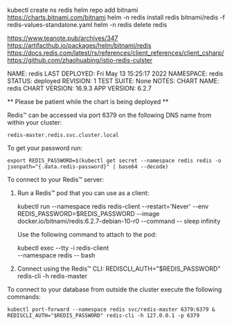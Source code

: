 kubectl create ns redis
helm repo add bitnami https://charts.bitnami.com/bitnami
helm -n redis install redis bitnami/redis -f redis-values-standalone.yaml
helm -n redis delete redis

https://www.teanote.pub/archives/347
https://artifacthub.io/packages/helm/bitnami/redis
https://docs.redis.com/latest/rs/references/client_references/client_csharp/
https://github.com/zhaohuabing/istio-redis-culster

NAME: redis
LAST DEPLOYED: Fri May 13 15:25:17 2022
NAMESPACE: redis
STATUS: deployed
REVISION: 1
TEST SUITE: None
NOTES:
CHART NAME: redis
CHART VERSION: 16.9.3
APP VERSION: 6.2.7

** Please be patient while the chart is being deployed **

Redis&trade; can be accessed via port 6379 on the following DNS name from within your cluster:

    redis-master.redis.svc.cluster.local

To get your password run:

    export REDIS_PASSWORD=$(kubectl get secret --namespace redis redis -o jsonpath="{.data.redis-password}" | base64 --decode)

To connect to your Redis&trade; server:

1. Run a Redis&trade; pod that you can use as a client:

   kubectl run --namespace redis redis-client --restart='Never' --env REDIS_PASSWORD=$REDIS_PASSWORD --image docker.io/bitnami/redis:6.2.7-debian-10-r0 --command -- sleep infinity

   Use the following command to attach to the pod:

   kubectl exec --tty -i redis-client \
   --namespace redis -- bash

2. Connect using the Redis&trade; CLI:
   REDISCLI_AUTH="$REDIS_PASSWORD" redis-cli -h redis-master

To connect to your database from outside the cluster execute the following commands:

    kubectl port-forward --namespace redis svc/redis-master 6379:6379 &
    REDISCLI_AUTH="$REDIS_PASSWORD" redis-cli -h 127.0.0.1 -p 6379
